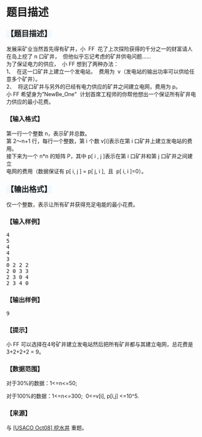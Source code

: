 # 题目描述


<h3>
<span style="font-family:sans-serif;font-size:20px;font-weight:bold;background-color:aliceblue;">【题</span><span style="font-family:sans-serif;font-size:20px;font-weight:bold;background-color:aliceblue;">目描述】</span> 
</h3>
<p>
发展采矿业当然首先得有矿井，小  FF  花了上次探险获得的千分之一的财富请人在岛上挖了 n 口矿井，  但他似乎忘记考虑的矿井供电问题…… <br/>
为了保证电力的供应，  小 FF 想到了两种办法： <br/>
1、  在这一口矿井上建立一个发电站，  费用为  v（发电站的输出功率可以供给任意多个矿井）。 <br/>
2、  将这口矿井与另外的已经有电力供应的矿井之间建立电网，费用为 p。 <br/>
小 FF 希望身为”NewBe_One&#34;  计划首席工程师的你帮他想出一个保证所有矿井电力供应的最小花费。
</p>
<h3>
【输入格式】
</h3>
<p>
第一行一个整数 n，表示矿井总数。 <br/>
第 2～n+1 行，每行一个整数，第 i 个数 v[i]表示在第 i 口矿井上建立发电站的费用。 <br/>
接下来为一个 n*n 的矩阵 P，其中 p[ i , j ]表示在第 i 口矿井和第 j 口矿井之间建立 <br/>
电网的费用（数据保证有 p[ i, j ] = p[ j, i ],  且  p[ i, i ]=0）。
</p>
<h3>
<span style="font-family:sans-serif;font-size:20px;font-weight:bold;background-color:aliceblue;">【输出格式】</span> 
</h3>
<p>
仅一个整数，表示让所有矿井获得充足电能的最小花费。 
</p>
<h3>
【输入样例】
</h3>
<pre>4
5
4
4
3
0 2 2 2
2 0 3 3
2 3 0 4
2 3 4 0
</pre>
<h3>
【输出样例】
</h3>
<pre>9
</pre>
<h3>
【提示】
</h3>
<p>
小 FF 可以选择在4号矿井建立发电站然后把所有矿井都与其建立电网，总花费是 3+2+2+2 = 9。
</p>
<h3>
【数据范围】
</h3>
<p>
对于30%的数据：1&lt;=n&lt;=50;
</p>
<p>
对于100%的数据：1&lt;=n&lt;=300;  0&lt;=v[i], p[i,j] &lt;=10^5.
</p>
<h3>
【来源】
</h3>
<p>
与 <a href="../problem/problem.php?pid=185" target="_blank">[USACO Oct08] 挖水井</a> 重题。
</p>
